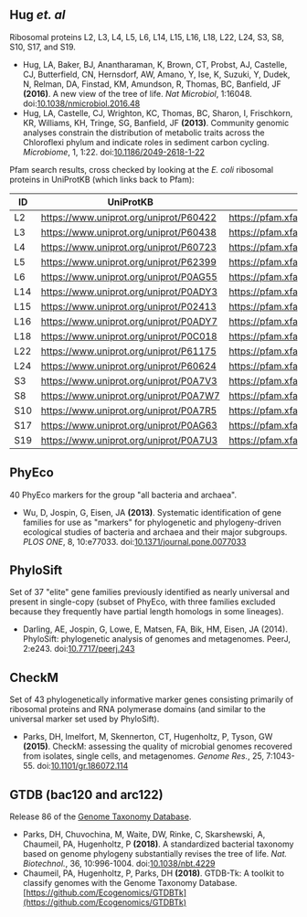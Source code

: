 ## Hug *et. al*

Ribosomal proteins L2, L3, L4, L5, L6, L14, L15, L16, L18, L22, L24, S3, S8, S10, S17, and S19.

- Hug, LA, Baker, BJ, Anantharaman, K, Brown, CT, Probst, AJ, Castelle, CJ, Butterfield, CN, Hernsdorf, AW, Amano, Y, Ise, K, Suzuki, Y, Dudek, N, Relman, DA, Finstad, KM, Amundson, R, Thomas, BC, Banfield, JF **(2016)**. A new view of the tree of life. *Nat Microbiol*, 1:16048. doi:[10.1038/nmicrobiol.2016.48](https://doi.org/10.1038/nmicrobiol.2016.48)
- Hug, LA, Castelle, CJ, Wrighton, KC, Thomas, BC, Sharon, I, Frischkorn, KR, Williams, KH, Tringe, SG, Banfield, JF **(2013)**. Community genomic analyses constrain the distribution of metabolic traits across the Chloroflexi phylum and indicate roles in sediment carbon cycling. *Microbiome*, 1, 1:22. doi:[10.1186/2049-2618-1-22](https://dx.doi.org/10.1186/2049-2618-1-22)

Pfam search results, cross checked by looking at the *E. coli* ribosomal proteins in UniProtKB (which links back to Pfam):

| ID | UniProtKB | Pfam |
| -- | -- | -- |
| L2 | https://www.uniprot.org/uniprot/P60422 | https://pfam.xfam.org/family/PF00181 |
| L3 | https://www.uniprot.org/uniprot/P60438 | https://pfam.xfam.org/family/PF00297 |
| L4 | https://www.uniprot.org/uniprot/P60723 |  https://pfam.xfam.org/family/PF00573 |
| L5 | https://www.uniprot.org/uniprot/P62399 | https://pfam.xfam.org/family/PF00281 |
| L6 | https://www.uniprot.org/uniprot/P0AG55 | https://pfam.xfam.org/family/PF00347 |
| L14 | https://www.uniprot.org/uniprot/P0ADY3 | https://pfam.xfam.org/family/PF00238 |
| L15 | https://www.uniprot.org/uniprot/P02413 | https://pfam.xfam.org/family/PF00828 |
| L16 | https://www.uniprot.org/uniprot/P0ADY7 | https://pfam.xfam.org/family/PF00252 |
| L18 | https://www.uniprot.org/uniprot/P0C018 | https://pfam.xfam.org/family/PF00861 |
| L22 | https://www.uniprot.org/uniprot/P61175 | https://pfam.xfam.org/family/PF00237 |
| L24 | https://www.uniprot.org/uniprot/P60624 | https://pfam.xfam.org/family/PF17136 |
| S3 | https://www.uniprot.org/uniprot/P0A7V3 | https://pfam.xfam.org/family/PF00189 |
| S8 | https://www.uniprot.org/uniprot/P0A7W7 | https://pfam.xfam.org/family/PF00410 |
| S10 | https://www.uniprot.org/uniprot/P0A7R5 | https://pfam.xfam.org/family/PF00338 |
| S17 | https://www.uniprot.org/uniprot/P0AG63 | https://pfam.xfam.org/family/PF00366 |
| S19 | https://www.uniprot.org/uniprot/P0A7U3 | https://pfam.xfam.org/family/PF00203 |


## PhyEco

40 PhyEco markers for the group "all bacteria and archaea".

- Wu, D, Jospin, G, Eisen, JA **(2013)**. Systematic identification of gene families for use as "markers" for phylogenetic and phylogeny-driven ecological studies of bacteria and archaea and their major subgroups. *PLOS ONE*, 8, 10:e77033. doi:[10.1371/journal.pone.0077033](https://dx.doi.org/10.1371/journal.pone.0077033)


## PhyloSift

Set of 37 "elite" gene families previously identified as nearly universal and present in single-copy (subset of PhyEco, with three families excluded because they frequently have partial length homologs in some lineages).

- Darling, AE, Jospin, G, Lowe, E, Matsen, FA, Bik, HM, Eisen, JA (2014). PhyloSift: phylogenetic analysis of genomes and metagenomes. PeerJ, 2:e243. doi:[10.7717/peerj.243](https://dx.doi.org/10.7717/peerj.243)


## CheckM

Set of 43 phylogenetically informative marker genes consisting primarily of ribosomal proteins and RNA polymerase domains (and similar to the universal marker set used by PhyloSift).

- Parks, DH, Imelfort, M, Skennerton, CT, Hugenholtz, P, Tyson, GW **(2015)**. CheckM: assessing the quality of microbial genomes recovered from isolates, single cells, and metagenomes. *Genome Res.*, 25, 7:1043-55. doi:[10.1101/gr.186072.114](https://dx.doi.org/10.1101/gr.186072.114)


## GTDB (bac120 and arc122)

Release 86 of the [Genome Taxonomy Database](http://gtdb.ecogenomic.org/).

- Parks, DH, Chuvochina, M, Waite, DW, Rinke, C, Skarshewski, A, Chaumeil, PA, Hugenholtz, P **(2018)**. A standardized bacterial taxonomy based on genome phylogeny substantially revises the tree of life. *Nat. Biotechnol.*, 36, 10:996-1004. doi:[10.1038/nbt.4229](https://dx.doi.org/10.1038/nbt.4229)
- Chaumeil, PA, Hugenholtz, P, Parks, DH **(2018)**. GTDB-Tk: A toolkit to classify genomes with the Genome Taxonomy Database. [https://github.com/Ecogenomics/GTDBTk](https://github.com/Ecogenomics/GTDBTk)
